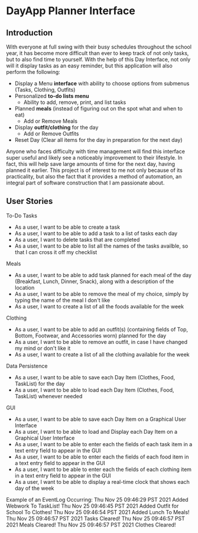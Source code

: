 # DayApp Planner Interface 

## Introduction 


With everyone at full swing with their busy schedules throughout the school year, it has become more difficult
than ever to keep track of not only tasks, but to also find time to yourself. 
With the help of this Day Interface, not only will it display tasks as an easy reminder, but this application will 
also perform the following:

- Display a Menu **interface** with ability to choose options from submenus (Tasks, Clothing, Outfits)
- Personalized **to-do lists menu** 
  - Ability to add, remove, print, and list tasks
- Planned **meals** (instead of figuring out on the spot what and when to eat)
  - Add or Remove Meals
- Display **outfit/clothing** for the day
  - Add or Remove Outfits
- Reset Day (Clear all items for the day in preparation for the next day)

Anyone who faces difficulty with time management will find this interface super useful and likely see a noticeably 
improvement 
to their lifestyle. In fact, this will help save large amounts of time for the next day, having planned it earlier. 
This project is of interest to me not only because of its practicality, but also the fact that it provides a method of
automation, an integral
part of software construction that I am passionate about.

## User Stories
To-Do Tasks

- As a user, I want to be able to create a task
- As a user, I want to be able to add a task to a list of tasks each day
- As a user, I want to delete tasks that are completed
- As a user, I want to be able to list all the names of the tasks availble, so that I can cross
  it off my checklist


Meals

- As a user, I want to be able to add task planned for each meal of the day (Breakfast, Lunch, Dinner, Snack), along with a description of the location
- As a user, I want to be able to remove the meal of my choice, simply by typing the name of the meal I don't like
- As a user, I want to create a list of all the foods available for the week

Clothing

- As a user, I want to be able to add an outfit(s) (containing fields of Top, Bottom, Footwear, and Accessories worn) 
 planned for the day
- As a user, I want to be able to remove an outfit, in case I have changed my mind or don't like it
- As a user, I want to create a list of all the clothing available for the week

Data Persistence

- As a user, I want to be able to save each Day Item (Clothes, Food, TaskList) for the day
- As a user, I want to be able to load each Day Item (Clothes, Food, TaskList) whenever needed

GUI
- As a user, I want to be able to save each Day Item on a Graphical User Interface
- As a user, I want to be able to load and Display each Day Item on a Graphical User Interface
- As a user, I want to be able to enter each the fields of each task item in a text entry field to appear in the GUI 
- As a user, I want to be able to enter each the fields of each food item in a text entry field to appear in the GUI
- As a user, I want to be able to enter each the fields of each clothing item in a text entry field to appear in the GUI
- As a user, I want to be able to display a real-time clock that shows each day of the week

Example of an EventLog Occurring:
Thu Nov 25 09:46:29 PST 2021
Added Webwork To TaskList!
Thu Nov 25 09:46:45 PST 2021
Added Outfit for School To Clothes!
Thu Nov 25 09:46:54 PST 2021
Added Lunch To Meals!
Thu Nov 25 09:46:57 PST 2021
Tasks Cleared!
Thu Nov 25 09:46:57 PST 2021
Meals Cleared!
Thu Nov 25 09:46:57 PST 2021
Clothes Cleared!


